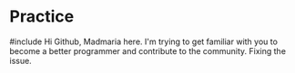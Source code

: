 # Practice
#include <confidence>
Hi Github, Madmaria here. I'm trying to get familiar with you to become a better programmer and contribute to the community. 
Fixing the issue. 

